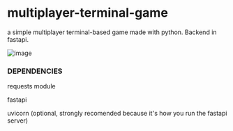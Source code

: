 # multiplayer-terminal-game
a simple multiplayer terminal-based game made with python. Backend in fastapi.

![image](https://user-images.githubusercontent.com/77999105/131205194-a5b54dc8-c54b-4971-82bc-2502f5b54242.png)

### DEPENDENCIES
requests module

fastapi

uvicorn (optional, strongly recomended because it's how you run the fastapi server)
